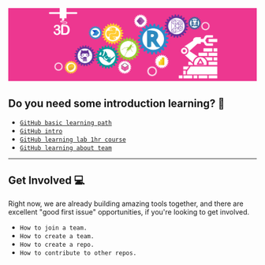<div align="center">
	<img src="https://github.com/mottmacdonaldglobal/.github/raw/main/images/Automation&Computational Design_MM_colors.png" width="960" alt="MottMacdonald">
</div>

## Do you need some introduction learning? 📖
* [`GitHub basic learning path`](https://portal.pinnacleseries.com/#/learningcenter/series?learningPathId=a6b54a3d-cba1-42cd-8935-7bc57eb68f56)
* [`GitHub intro`](https://portal.pinnacleseries.com/#/home)
* [`GitHub learning lab 1hr course`](https://lab.github.com/githubtraining/introduction-to-github)
* [`GitHub learning about team`](https://docs.github.com/en/enterprise-server@3.3/organizations/organizing-members-into-teams/about-teams)

----

## Get Involved 💻

Right now, we are already building amazing tools together, and there are excellent "good first issue" opportunities, if you're looking to get involved.

* `How to join a team.`
* `How to create a team.`
* `How to create a repo.`
* `How to contribute to other repos.`
